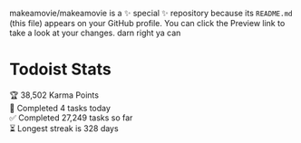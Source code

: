 makeamovie/makeamovie is a ✨ special ✨ repository because its `README.md` (this file) appears on your GitHub profile.
You can click the Preview link to take a look at your changes. darn right ya can

# Todoist Stats

<!-- TODO-IST:START -->
🏆  38,502 Karma Points           
🌸  Completed 4 tasks today           
✅  Completed 27,249 tasks so far           
⏳  Longest streak is 328 days
<!-- TODO-IST:END -->